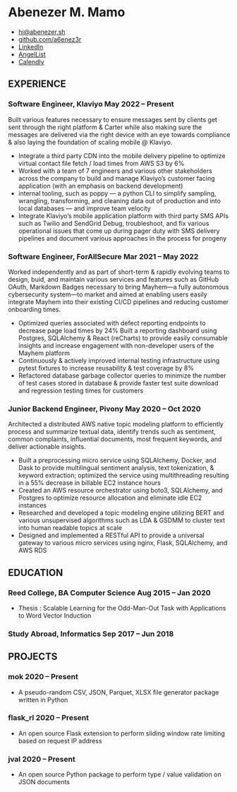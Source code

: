 <!-- The (first) h1 will be used as the <title> of the HTML page -->
# Abenezer M. Mamo

<!-- The unordered list immediately after the h1 will be formatted on a single
line. It is intended to be used for contact details -->
- [hi@abenezer.sh](mailto:hi@abenezer.sh)
- [github.com/a6enez3r](https://github.com/a6enez3r)
- [LinkedIn](https://www.linkedin.com/in/a6enez3r/)
- [AngelList](https://angel.co/u/a6enez3r)
- [Calendly](https://calendly.com/a6enez3r)

<!-- The paragraph after the h1 and ul and before the first h2 is optional. It
is intended to be used for a short summary. -->


## EXPERIENCE

<!-- You have to wrap the "left" and "right" half of these headings in spans by
hand -->
### <span>Software Engineer, Klaviyo</span> <span>May 2022 – Present</span>

Built various features necessary to ensure messages sent by clients get sent through the right platform & Carter while also making sure the messages are delivered via the right device with an eye towards compliance & also laying the foundation of scaling mobile @ Klaviyo.

 - Integrate a third party CDN into the mobile delivery pipeline to optimize virtual contact file fetch / load times from AWS S3 by 6%
 - Worked with a team of 7 engineers and various other stakeholders across the company to build and manage Klaviyo’s customer facing application (with an emphasis on backend development)
 -  internal tooling, such as poppy — a python CLI to simplify sampling, wrangling, transforming, and cleaning data out of production and into local databases — and improve team velocity
 - Integrate Klaviyo’s mobile application platform with third party SMS APIs such as Twilio and SendGrid
Debug, troubleshoot, and fix various operational issues that come up during pager duty with SMS delivery pipelines and document various approaches in the process for progeny

### <span>Software Engineer, ForAllSecure</span> <span>Mar 2021 – May 2022 </span>

Worked independently and as part of short-term & rapidly evolving teams to design, buid, and maintain various services and features such as GitHub OAuth, Markdown Badges necessary to bring Mayhem—a fully autonomous cybersecurity system—to market and aimed at enabling users easily integrate Mayhem into their existing CI/CD pipelines and reducing customer onboarding times.

 - Optimized queries associated with defect reporting endpoints to decrease page load times by 24%
Built a reporting dashboard using Postgres, SQLAlchemy & React (reCharts) to provide easily consumable insights and increase engagement with non-developer users of the Mayhem platform
 - Continuously & actively improved internal testing infrastructure using pytest fixtures to increase reusability & test coverage by 8%
 - Refactored database garbage collector queries to minimize the number of test cases stored in database & provide faster test suite download and regression testing times for customers

### <span>Junior Backend Engineer, Pivony</span> <span>May 2020 – Oct 2020 </span>

Architected a distributed AWS native topic modeling platform to efficiently process and summarize textual data, identify trends such as sentiment, common complaints, influential documents, most frequent keywords, and deliver actionable insights.


 - Built a preprocessing micro service using SQLAlchemy, Docker, and Dask to provide multilingual sentiment analysis, text tokenization, & keyword extraction; optimized the service using multithreading resulting in a 55% decrease in billable EC2 instance hours
 - Created an AWS resource orchestrator using boto3, SQLAlchemy, and Postgres to optimize resource allocation and eliminate idle EC2 instances
 - Researched and developed a topic modeling engine utilizing BERT and various unsupervised algorithms such as LDA & GSDMM to cluster text into human readable topics at scale
 - Designed and implemented a RESTful API to provide a universal gateway to various micro services using nginx, Flask, SQLAlchemy, and AWS RDS

## EDUCATION

### <span>Reed College, BA Computer Science</span> <span>Aug 2015 – Jan 2020</span>

  - Thesis : Scalable Learning for the Odd-Man-Out Task with Applications to Word Vector Induction

### <span>Study Abroad, Informatics</span> <span>Sep 2017 – Jun 2018</span>

## PROJECTS

### <span>mok</span> <span>2020 – Present</span>

  - A pseudo-random CSV, JSON, Parquet, XLSX file generator package written in Python

### <span>flask_rl</span> <span>2020 – Present</span>

  - An open source Flask extension to perform sliding window rate limiting based on request IP address

### <span>jval</span> <span>2020 – Present</span>

  - An open source Python package to perform type / value validation on JSON documents







